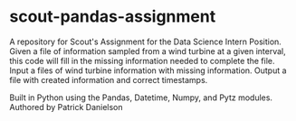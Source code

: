 # scout-pandas-assignment
A repository for Scout's Assignment for the Data Science Intern Position. Given a file of information sampled from a wind turbine at a given interval, this code will fill in the missing information needed to complete the file.
Input a files of wind turbine information with missing information.
Output a file with created information and correct timestamps.

Built in Python using the Pandas, Datetime, Numpy, and Pytz modules.
Authored by Patrick Danielson
